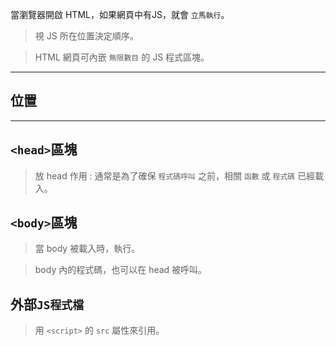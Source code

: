 當瀏覽器開啟 HTML，如果網頁中有JS，就會 `立馬執行`。

>視 JS 所在位置決定順序。

>HTML 網頁可內嵌 `無限數目` 的 JS 程式區塊。

---
## 位置
---
## `<head>`區塊

>放 head 作用 : 通常是為了確保 `程式碼呼叫` 之前，相關 `函數` 或 `程式碼` 已經載入。

## `<body>`區塊

>當 body 被載入時，執行。

>body 內的程式碼，也可以在 head 被呼叫。

## 外部`JS程式檔`

>用 `<script>` 的 `src` 屬性來引用。